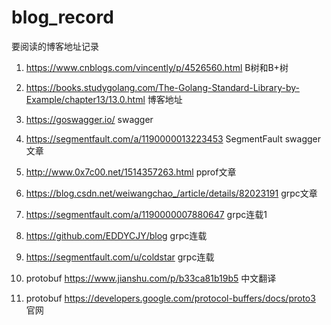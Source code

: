 # blog_record
要阅读的博客地址记录

1. https://www.cnblogs.com/vincently/p/4526560.html B树和B+树

2. https://books.studygolang.com/The-Golang-Standard-Library-by-Example/chapter13/13.0.html 博客地址

3. https://goswagger.io/ swagger

4. https://segmentfault.com/a/1190000013223453 SegmentFault swagger文章

5. http://www.0x7c00.net/1514357263.html pprof文章　

6. https://blog.csdn.net/weiwangchao_/article/details/82023191 grpc文章

7. https://segmentfault.com/a/1190000007880647 grpc连载1

8. https://github.com/EDDYCJY/blog grpc连载

9. https://segmentfault.com/u/coldstar grpc连载

10. protobuf https://www.jianshu.com/p/b33ca81b19b5 中文翻译

11. protobuf https://developers.google.com/protocol-buffers/docs/proto3 官网
